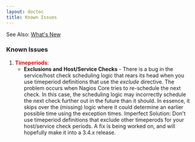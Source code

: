 ```yaml
---
layout: doctoc
title: Known Issues
---
```




<span class="glyphicon glyphicon-arrow-right"></span> See Also: <a href="whatsnew.html">What's New</a>

### Known Issues

<ol>
<li><font color="red"><b>Timeperiods</b></font>:<br>
	<ul>
	<li><b>Exclusions and Host/Service Checks</b> - There is a bug in the service/host check scheduling logic that rears its head when you use timeperiod definitions that use the <i>exclude</i> directive.  The problem occurs when Nagios Core tries to re-schedule the next check.  In this case, the scheduling logic may incorrectly schedule the next check further out in the future than it should.  In essence, it skips over the (missing) logic where it could determine an earlier possible time using the exception times.  Imperfect Solution: Don't use timeperiod definitions that exclude other timeperods for your host/service check periods.  A fix is being worked on, and will hopefully make it into a 3.4.x release.</li>
	</ul>
</li>
